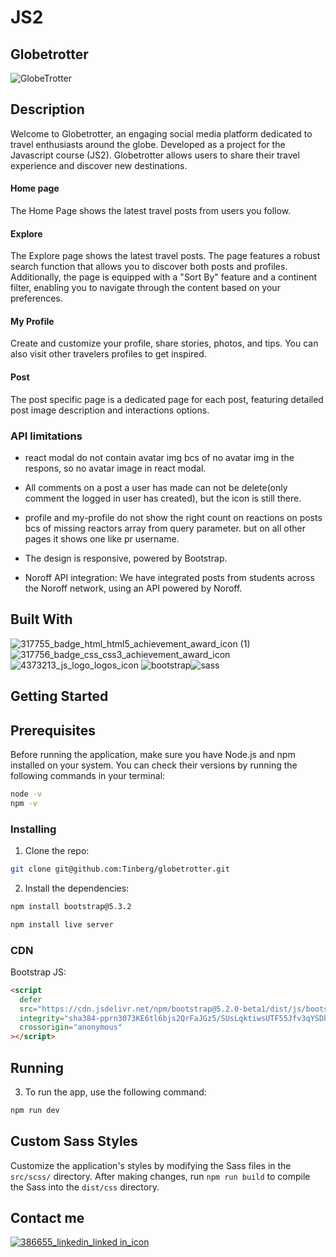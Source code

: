 # JS2
## Globetrotter 
![GlobeTrotter](https://github.com/Tinberg/globetrotter/assets/126072224/a931d9c6-11fc-4d9f-98ff-8c55ba8a7725)

## Description

Welcome to Globetrotter, an engaging social media platform dedicated to travel enthusiasts around the globe. Developed as a project for the Javascript course (JS2). Globetrotter allows users to share their travel experience and discover new destinations. 

#### Home page
The Home Page shows the latest travel posts from users you follow.

#### Explore
The Explore page shows the latest travel posts. The page features a robust search function that allows you to discover both posts and profiles. Additionally, the page is equipped with a "Sort By" feature and a continent filter, enabling you to navigate through the content based on your preferences.

#### My Profile
Create and customize your profile, share stories, photos, and tips. You can also visit other travelers profiles to get inspired.

#### Post
The post specific page is a dedicated page for each post, featuring detailed post image description and interactions options.


### API limitations 
- react modal do not contain avatar img bcs of no avatar img in the respons, so no avatar image in react modal. 
- All comments on a post a user has made can not be delete(only comment the logged in user has created), but the icon is still there.
- profile and my-profile do not show the right count on reactions on posts bcs of missing reactors array from query parameter. but on all other pages it shows one like pr username. 

- The design is responsive, powered by Bootstrap.
- Noroff API integration: We have integrated posts from students across the Noroff network, using an API powered by Noroff.

## Built With 

![317755_badge_html_html5_achievement_award_icon (1)](https://github.com/Tinberg/Rainydays/assets/126072224/38fa6731-648a-4696-a360-2333939feb36)  ![317756_badge_css_css3_achievement_award_icon](https://github.com/Tinberg/Rainydays/assets/126072224/1f673d3c-9820-481f-9610-3d22010c8359) 
![4373213_js_logo_logos_icon](https://github.com/Tinberg/Rainydays/assets/126072224/d877fa5d-c0f7-4dd0-beab-cca0b7c02da5) ![bootstrap](https://github.com/Tinberg/css-frameworks-ca/assets/126072224/c9dd8196-af4b-440e-847a-d43f5b1f17fb)![sass](https://github.com/Tinberg/css-frameworks-ca/assets/126072224/f0fd1e63-9e5a-4b43-a038-df57a4136287)

## Getting Started

## Prerequisites

Before running the application, make sure you have Node.js and npm installed on your system. You can check their versions by running the following commands in your terminal:

```bash
node -v
npm -v
```

### Installing

1. Clone the repo:

```bash
git clone git@github.com:Tinberg/globetrotter.git
```
2. Install the dependencies:

```bash
npm install bootstrap@5.3.2

```

```bash
npm install live server

```
### CDN
Bootstrap JS:
```html
<script
  defer
  src="https://cdn.jsdelivr.net/npm/bootstrap@5.2.0-beta1/dist/js/bootstrap.bundle.min.js"
  integrity="sha384-pprn3073KE6tl6bjs2QrFaJGz5/SUsLqktiwsUTF55Jfv3qYSDhgCecCxMW52nD2"
  crossorigin="anonymous"
></script>
```
## Running

3. To run the app, use the following command:

```bash
npm run dev

```
## Custom Sass Styles

Customize the application's styles by modifying the Sass files in the `src/scss/` directory. After making changes, run `npm run build` to compile the Sass into the `dist/css` directory.

## Contact me

[![386655_linkedin_linked in_icon](https://github.com/Tinberg/Rainydays/assets/126072224/ec1dfc29-cc5c-4c56-90c0-7c4b4808ba1c)](https://www.linkedin.com/in/mathias-tinberg-a13147113/)
